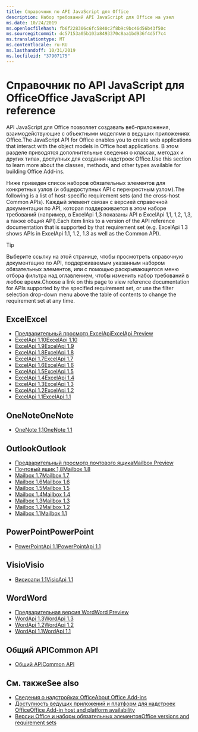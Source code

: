 ```yaml
---
title: Справочник по API JavaScript для Office
description: Набор требований API JavaScript для Office на узел
ms.date: 10/24/2019
ms.openlocfilehash: fb6f228306c6fc5840c2f8b9c9bc46d56b43f50c
ms.sourcegitcommit: dc57153a05b103a8493370c8aa1bd936f4d5f7c4
ms.translationtype: MT
ms.contentlocale: ru-RU
ms.lasthandoff: 10/31/2019
ms.locfileid: "37907175"
---
```

# <a name="office-javascript-api-reference"></a><span data-ttu-id="9615a-103">Справочник по API JavaScript для Office</span><span class="sxs-lookup"><span data-stu-id="9615a-103">Office JavaScript API reference</span></span>

<span data-ttu-id="9615a-104">API JavaScript для Office позволяет создавать веб-приложения, взаимодействующие с объектными моделями в ведущих приложениях Office.</span><span class="sxs-lookup"><span data-stu-id="9615a-104">The JavaScript API for Office enables you to create web applications that interact with the object models in Office host applications.</span></span> <span data-ttu-id="9615a-105">В этом разделе приводятся дополнительные сведения о классах, методах и других типах, доступных для создания надстроек Office.</span><span class="sxs-lookup"><span data-stu-id="9615a-105">Use this section to learn more about the classes, methods, and other types available for building Office Add-ins.</span></span>

<span data-ttu-id="9615a-106">Ниже приведен список наборов обязательных элементов для конкретных узлов (и общедоступных API с перекрестным узлом).</span><span class="sxs-lookup"><span data-stu-id="9615a-106">The following is a list of host-specific requirement sets (and the cross-host Common APIs).</span></span> <span data-ttu-id="9615a-107">Каждый элемент связан с версией справочной документации по API, которая поддерживается в этом наборе требований (например, в ExcelApi 1,3 показаны API в ExcelApi 1,1, 1,2, 1,3, а также общий API).</span><span class="sxs-lookup"><span data-stu-id="9615a-107">Each item links to a version of the API reference documentation that is supported by that requirement set (e.g. ExcelApi 1.3 shows APIs in ExcelApi 1.1, 1.2, 1.3 as well as the Common API).</span></span>

> [!TIP]
> <span data-ttu-id="9615a-108">Выберите ссылку на этой странице, чтобы просмотреть справочную документацию по API, поддерживаемым указанным набором обязательных элементов, или с помощью раскрывающегося меню отбора фильтра над оглавлением, чтобы изменить набор требований в любое время.</span><span class="sxs-lookup"><span data-stu-id="9615a-108">Choose a link on this page to view reference documentation for APIs supported by the specified requirement set, or use the filter selection drop-down menu above the table of contents to change the requirement set at any time.</span></span>

## <a name="excel"></a><span data-ttu-id="9615a-109">Excel</span><span class="sxs-lookup"><span data-stu-id="9615a-109">Excel</span></span>

- [<span data-ttu-id="9615a-110">Предварительный просмотр ExcelApi</span><span class="sxs-lookup"><span data-stu-id="9615a-110">ExcelApi Preview</span></span>](/javascript/api/excel?view=excel-js-preview)
- [<span data-ttu-id="9615a-111">ExcelApi 1.10</span><span class="sxs-lookup"><span data-stu-id="9615a-111">ExcelApi 1.10</span></span>](/javascript/api/excel?view=excel-js-1.10)
- [<span data-ttu-id="9615a-112">ExcelApi 1.9</span><span class="sxs-lookup"><span data-stu-id="9615a-112">ExcelApi 1.9</span></span>](/javascript/api/excel?view=excel-js-1.9)
- [<span data-ttu-id="9615a-113">ExcelApi 1.8</span><span class="sxs-lookup"><span data-stu-id="9615a-113">ExcelApi 1.8</span></span>](/javascript/api/excel?view=excel-js-1.8)
- [<span data-ttu-id="9615a-114">ExcelApi 1.7</span><span class="sxs-lookup"><span data-stu-id="9615a-114">ExcelApi 1.7</span></span>](/javascript/api/excel?view=excel-js-1.7)
- [<span data-ttu-id="9615a-115">ExcelApi 1.6</span><span class="sxs-lookup"><span data-stu-id="9615a-115">ExcelApi 1.6</span></span>](/javascript/api/excel?view=excel-js-1.6)
- [<span data-ttu-id="9615a-116">ExcelApi 1.5</span><span class="sxs-lookup"><span data-stu-id="9615a-116">ExcelApi 1.5</span></span>](/javascript/api/excel?view=excel-js-1.5)
- [<span data-ttu-id="9615a-117">ExcelApi 1.4</span><span class="sxs-lookup"><span data-stu-id="9615a-117">ExcelApi 1.4</span></span>](/javascript/api/excel?view=excel-js-1.4)
- [<span data-ttu-id="9615a-118">ExcelApi 1.3</span><span class="sxs-lookup"><span data-stu-id="9615a-118">ExcelApi 1.3</span></span>](/javascript/api/excel?view=excel-js-1.3)
- [<span data-ttu-id="9615a-119">ExcelApi 1.2</span><span class="sxs-lookup"><span data-stu-id="9615a-119">ExcelApi 1.2</span></span>](/javascript/api/excel?view=excel-js-1.2)
- [<span data-ttu-id="9615a-120">ExcelApi 1.1</span><span class="sxs-lookup"><span data-stu-id="9615a-120">ExcelApi 1.1</span></span>](/javascript/api/excel?view=excel-js-1.1)

## <a name="onenote"></a><span data-ttu-id="9615a-121">OneNote</span><span class="sxs-lookup"><span data-stu-id="9615a-121">OneNote</span></span>

- [<span data-ttu-id="9615a-122">OneNote 1,1</span><span class="sxs-lookup"><span data-stu-id="9615a-122">OneNote 1.1</span></span>](/javascript/api/onenote?view=onenote-js-1.1)

## <a name="outlook"></a><span data-ttu-id="9615a-123">Outlook</span><span class="sxs-lookup"><span data-stu-id="9615a-123">Outlook</span></span>

- [<span data-ttu-id="9615a-124">Предварительный просмотр почтового ящика</span><span class="sxs-lookup"><span data-stu-id="9615a-124">Mailbox Preview</span></span>](/javascript/api/outlook?view=outlook-js-preview)
- [<span data-ttu-id="9615a-125">Почтовый ящик 1,8</span><span class="sxs-lookup"><span data-stu-id="9615a-125">Mailbox 1.8</span></span>](/javascript/api/outlook?view=outlook-js-1.8)
- [<span data-ttu-id="9615a-126">Mailbox 1.7</span><span class="sxs-lookup"><span data-stu-id="9615a-126">Mailbox 1.7</span></span>](/javascript/api/outlook?view=outlook-js-1.7)
- [<span data-ttu-id="9615a-127">Mailbox 1.6</span><span class="sxs-lookup"><span data-stu-id="9615a-127">Mailbox 1.6</span></span>](/javascript/api/outlook?view=outlook-js-1.6)
- [<span data-ttu-id="9615a-128">Mailbox 1.5</span><span class="sxs-lookup"><span data-stu-id="9615a-128">Mailbox 1.5</span></span>](/javascript/api/outlook?view=outlook-js-1.5)
- [<span data-ttu-id="9615a-129">Mailbox 1.4</span><span class="sxs-lookup"><span data-stu-id="9615a-129">Mailbox 1.4</span></span>](/javascript/api/outlook?view=outlook-js-1.4)
- [<span data-ttu-id="9615a-130">Mailbox 1.3</span><span class="sxs-lookup"><span data-stu-id="9615a-130">Mailbox 1.3</span></span>](/javascript/api/outlook?view=outlook-js-1.3)
- [<span data-ttu-id="9615a-131">Mailbox 1.2</span><span class="sxs-lookup"><span data-stu-id="9615a-131">Mailbox 1.2</span></span>](/javascript/api/outlook?view=outlook-js-1.2)
- [<span data-ttu-id="9615a-132">Mailbox 1.1</span><span class="sxs-lookup"><span data-stu-id="9615a-132">Mailbox 1.1</span></span>](/javascript/api/outlook?view=outlook-js-1.1)

## <a name="powerpoint"></a><span data-ttu-id="9615a-133">PowerPoint</span><span class="sxs-lookup"><span data-stu-id="9615a-133">PowerPoint</span></span>

- [<span data-ttu-id="9615a-134">PowerPointApi 1.1</span><span class="sxs-lookup"><span data-stu-id="9615a-134">PowerPointApi 1.1</span></span>](/javascript/api/powerpoint?view=powerpoint-js-1.1)

## <a name="visio"></a><span data-ttu-id="9615a-135">Visio</span><span class="sxs-lookup"><span data-stu-id="9615a-135">Visio</span></span>

- [<span data-ttu-id="9615a-136">Висиоапи 1,1</span><span class="sxs-lookup"><span data-stu-id="9615a-136">VisioApi 1.1</span></span>](/javascript/api/visio?view=visio-js-1.1)

## <a name="word"></a><span data-ttu-id="9615a-137">Word</span><span class="sxs-lookup"><span data-stu-id="9615a-137">Word</span></span>

- [<span data-ttu-id="9615a-138">Предварительная версия Word</span><span class="sxs-lookup"><span data-stu-id="9615a-138">Word Preview</span></span>](/javascript/api/word?view=word-js-preview)
- [<span data-ttu-id="9615a-139">WordApi 1.3</span><span class="sxs-lookup"><span data-stu-id="9615a-139">WordApi 1.3</span></span>](/javascript/api/word?view=word-js-1.3)
- [<span data-ttu-id="9615a-140">WordApi 1.2</span><span class="sxs-lookup"><span data-stu-id="9615a-140">WordApi 1.2</span></span>](/javascript/api/word?view=word-js-1.2)
- [<span data-ttu-id="9615a-141">WordApi 1.1</span><span class="sxs-lookup"><span data-stu-id="9615a-141">WordApi 1.1</span></span>](/javascript/api/word?view=word-js-1.1)

## <a name="common-api"></a><span data-ttu-id="9615a-142">Общий API</span><span class="sxs-lookup"><span data-stu-id="9615a-142">Common API</span></span>

- [<span data-ttu-id="9615a-143">Общий API</span><span class="sxs-lookup"><span data-stu-id="9615a-143">Common API</span></span>](/javascript/api/office?view=common-js)

## <a name="see-also"></a><span data-ttu-id="9615a-144">См. также</span><span class="sxs-lookup"><span data-stu-id="9615a-144">See also</span></span>

- [<span data-ttu-id="9615a-145">Сведения о надстройках Office</span><span class="sxs-lookup"><span data-stu-id="9615a-145">About Office Add-ins</span></span>](/office/dev/add-ins/overview)
- [<span data-ttu-id="9615a-146">Доступность ведущих приложений и платформ для надстроек Office</span><span class="sxs-lookup"><span data-stu-id="9615a-146">Office Add-in host and platform availability</span></span>](/office/dev/add-ins/overview/office-add-in-availability)
- [<span data-ttu-id="9615a-147">Версии Office и наборы обязательных элементов</span><span class="sxs-lookup"><span data-stu-id="9615a-147">Office versions and requirement sets</span></span>](/office/dev/add-ins/develop/office-versions-and-requirement-sets)
